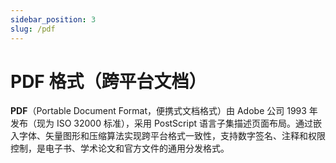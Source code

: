 ```yaml
---
sidebar_position: 3
slug: /pdf
---
```


# PDF 格式（跨平台文档）

**PDF**（Portable Document Format，便携式文档格式）由 Adobe 公司 1993 年发布（现为 ISO 32000 标准），采用 PostScript 语言子集描述页面布局。通过嵌入字体、矢量图形和压缩算法实现跨平台格式一致性，支持数字签名、注释和权限控制，是电子书、学术论文和官方文件的通用分发格式。
